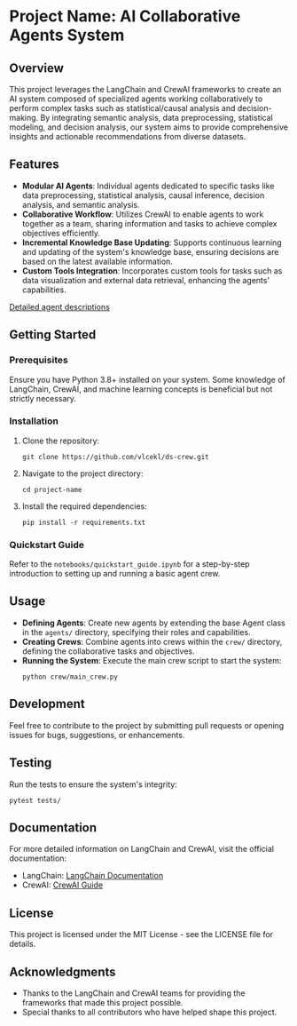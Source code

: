 # Project Name: AI Collaborative Agents System

## Overview
This project leverages the LangChain and CrewAI frameworks to create an AI system composed of specialized agents working collaboratively to perform complex tasks such as statistical/causal analysis and decision-making. By integrating semantic analysis, data preprocessing, statistical modeling, and decision analysis, our system aims to provide comprehensive insights and actionable recommendations from diverse datasets.

## Features
- **Modular AI Agents**: Individual agents dedicated to specific tasks like data preprocessing, statistical analysis, causal inference, decision analysis, and semantic analysis.
- **Collaborative Workflow**: Utilizes CrewAI to enable agents to work together as a team, sharing information and tasks to achieve complex objectives efficiently.
- **Incremental Knowledge Base Updating**: Supports continuous learning and updating of the system's knowledge base, ensuring decisions are based on the latest available information.
- **Custom Tools Integration**: Incorporates custom tools for tasks such as data visualization and external data retrieval, enhancing the agents' capabilities.

[Detailed agent descriptions](agents/README.md)

## Getting Started

### Prerequisites
Ensure you have Python 3.8+ installed on your system. Some knowledge of LangChain, CrewAI, and machine learning concepts is beneficial but not strictly necessary.

### Installation
1. Clone the repository:
   ```
   git clone https://github.com/vlcekl/ds-crew.git
   ```
2. Navigate to the project directory:
   ```
   cd project-name
   ```
3. Install the required dependencies:
   ```
   pip install -r requirements.txt
   ```

### Quickstart Guide
Refer to the `notebooks/quickstart_guide.ipynb` for a step-by-step introduction to setting up and running a basic agent crew.

## Usage
- **Defining Agents**: Create new agents by extending the base Agent class in the `agents/` directory, specifying their roles and capabilities.
- **Creating Crews**: Combine agents into crews within the `crew/` directory, defining the collaborative tasks and objectives.
- **Running the System**: Execute the main crew script to start the system:
  ```
  python crew/main_crew.py
  ```

## Development
Feel free to contribute to the project by submitting pull requests or opening issues for bugs, suggestions, or enhancements.

## Testing
Run the tests to ensure the system's integrity:
```
pytest tests/
```

## Documentation
For more detailed information on LangChain and CrewAI, visit the official documentation:
- LangChain: [LangChain Documentation](https://python.langchain.com/docs/get_started/introduction)
- CrewAI: [CrewAI Guide](https://docs.crewai.com/)

## License
This project is licensed under the MIT License - see the LICENSE file for details.

## Acknowledgments
- Thanks to the LangChain and CrewAI teams for providing the frameworks that made this project possible.
- Special thanks to all contributors who have helped shape this project.
